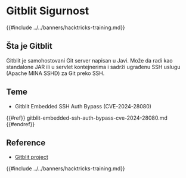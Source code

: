 # Gitblit Sigurnost

{{#include ../../banners/hacktricks-training.md}}

## Šta je Gitblit

Gitblit je samohostovani Git server napisan u Javi. Može da radi kao standalone JAR ili u servlet kontejnerima i sadrži ugrađenu SSH uslugu (Apache MINA SSHD) za Git preko SSH.

## Teme

- Gitblit Embedded SSH Auth Bypass (CVE-2024-28080)

{{#ref}}
gitblit-embedded-ssh-auth-bypass-cve-2024-28080.md
{{#endref}}

## Reference

- [Gitblit project](https://gitblit.com/)

{{#include ../../banners/hacktricks-training.md}}
